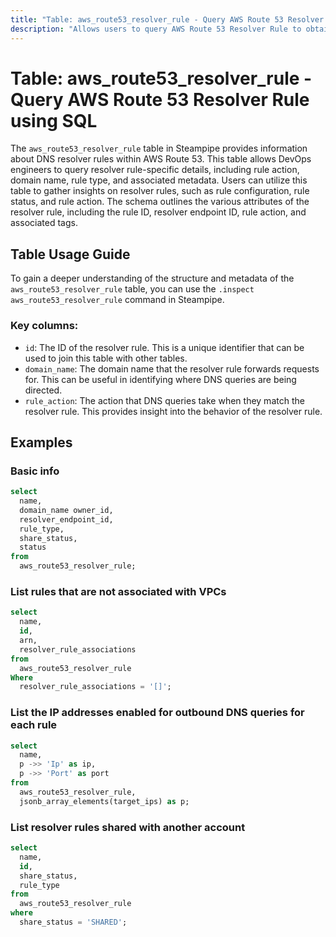 ```yaml
---
title: "Table: aws_route53_resolver_rule - Query AWS Route 53 Resolver Rule using SQL"
description: "Allows users to query AWS Route 53 Resolver Rule to obtain data on DNS resolver rules configured in an AWS account."
---
```


# Table: aws_route53_resolver_rule - Query AWS Route 53 Resolver Rule using SQL

The `aws_route53_resolver_rule` table in Steampipe provides information about DNS resolver rules within AWS Route 53. This table allows DevOps engineers to query resolver rule-specific details, including rule action, domain name, rule type, and associated metadata. Users can utilize this table to gather insights on resolver rules, such as rule configuration, rule status, and rule action. The schema outlines the various attributes of the resolver rule, including the rule ID, resolver endpoint ID, rule action, and associated tags.

## Table Usage Guide

To gain a deeper understanding of the structure and metadata of the `aws_route53_resolver_rule` table, you can use the `.inspect aws_route53_resolver_rule` command in Steampipe.

### Key columns:

- `id`: The ID of the resolver rule. This is a unique identifier that can be used to join this table with other tables.
- `domain_name`: The domain name that the resolver rule forwards requests for. This can be useful in identifying where DNS queries are being directed.
- `rule_action`: The action that DNS queries take when they match the resolver rule. This provides insight into the behavior of the resolver rule.

## Examples

### Basic info

```sql
select
  name,
  domain_name owner_id,
  resolver_endpoint_id,
  rule_type,
  share_status,
  status
from
  aws_route53_resolver_rule;
```


### List rules that are not associated with VPCs

```sql
select
  name,
  id,
  arn,
  resolver_rule_associations
from
  aws_route53_resolver_rule
Where
  resolver_rule_associations = '[]';
```


### List the IP addresses enabled for outbound DNS queries for each rule

```sql
select
  name,
  p ->> 'Ip' as ip,
  p ->> 'Port' as port
from
  aws_route53_resolver_rule,
  jsonb_array_elements(target_ips) as p;
```


### List resolver rules shared with another account

```sql
select
  name,
  id,
  share_status,
  rule_type
from
  aws_route53_resolver_rule
where
  share_status = 'SHARED';
```
